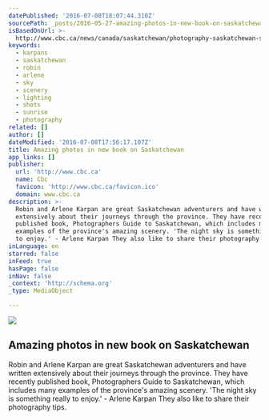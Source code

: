```yaml
---
datePublished: '2016-07-08T18:07:44.310Z'
sourcePath: _posts/2016-05-27-amazing-photos-in-new-book-on-saskatchewan.md
isBasedOnUrl: >-
  http://www.cbc.ca/news/canada/saskatchewan/photography-saskatchewan-scenery-1.3602043
keywords:
  - karpans
  - saskatchewan
  - robin
  - arlene
  - sky
  - scenery
  - lighting
  - shots
  - sunrise
  - photography
related: []
author: []
dateModified: '2016-07-08T17:56:17.107Z'
title: Amazing photos in new book on Saskatchewan
app_links: []
publisher:
  url: 'http://www.cbc.ca'
  name: Cbc
  favicon: 'http://www.cbc.ca/favicon.ico'
  domain: www.cbc.ca
description: >-
  Robin and Arlene Karpan are great Saskatchewan adventurers and have written
  extensively about their journeys through the province. They have recently
  published book, Photographers Guide to Saskatchewan, which includes many
  examples of the province's amazing scenery. 'The night sky is something really
  to enjoy.' - Arlene Karpan They also like to share their photography tips.
inLanguage: en
starred: false
inFeed: true
hasPage: false
inNav: false
_context: 'http://schema.org'
_type: MediaObject

---
```

<article style=""><img src="https://s3-us-west-2.amazonaws.com/the-grid-img/p/d7499936545cf5478c87100eeb87481601bf4885.jpg" /><h1>Amazing photos in new book on Saskatchewan</h1><p>Robin and Arlene Karpan are great Saskatchewan adventurers and have written extensively about their journeys through the province. They have recently published book, Photographers Guide to Saskatchewan, which includes many examples of the province's amazing scenery. 'The night sky is something really to enjoy.' - Arlene Karpan They also like to share their photography tips.</p></article>